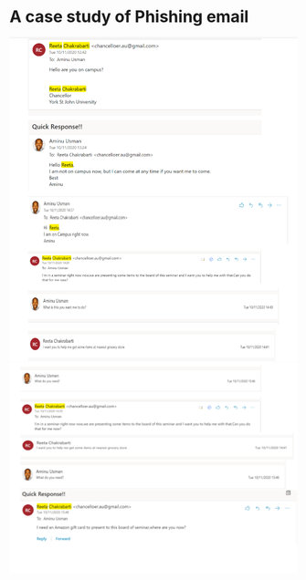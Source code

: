  
# A case study of  Phishing email 

![](https://github.com/CS-Outreach-Session/Cyber-Hygiene/blob/CS-Outreach-Session-patch-1/images/Phising_case%20study_1.png)
![](https://github.com/CS-Outreach-Session/Cyber-Hygiene/blob/CS-Outreach-Session-patch-1/images/Phising_case%20study_2.png)
